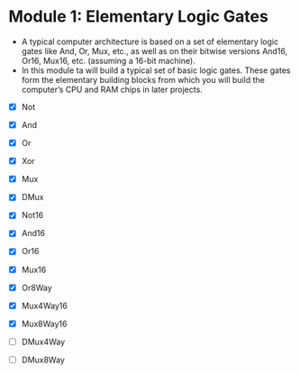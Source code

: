 # Module 1: Elementary Logic Gates
* A typical computer architecture is based on a set of elementary logic gates like And, Or, Mux, etc., as well as on their bitwise versions And16, Or16, Mux16, etc. (assuming a 16-bit machine).
* In this module ta will build a typical set of basic logic gates. These gates form the elementary building blocks from which you will build the computer’s CPU and RAM chips in later projects.

- [x] Not 
- [x] And 
- [x] Or 
- [x] Xor 
- [x] Mux
- [x] DMux
- [x] Not16
- [x] And16
- [x] Or16
- [x] Mux16
- [x] Or8Way
- [x] Mux4Way16
- [x] Mux8Way16
- [ ] DMux4Way
- [ ] DMux8Way

